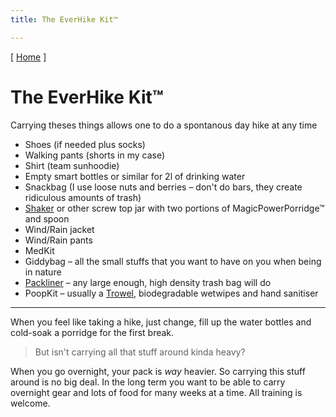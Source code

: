 ```yaml
---
title: The EverHike Kit™

---
```



\[ [Home](/) \]
<link rel="stylesheet" href="/css.css">

# The EverHike Kit™

Carrying theses things allows one to do a spontanous day hike at any time

- Shoes (if needed plus socks)
- Walking pants (shorts in my case)
- Shirt (team sunhoodie)
- Empty smart bottles or similar for 2l of drinking water
- Snackbag (I use loose nuts and berries – don't do bars, they create ridiculous amounts of trash)
- [Shaker](https://www.amazon.de/-/en/Protein-Function-Infusion-Strainer-Quality/dp/B0851F3QDZ/) or other screw top jar with two portions of MagicPowerPorridge™ and spoon
- Wind/Rain jacket
- Wind/Rain pants
- MedKit
- Giddybag – all the small stuffs that you want to have on you when being in nature
- [Packliner](https://www.litesmith.com/nylofume-pack-liner-bags/) – any large enough, high density trash bag will do
- PoopKit – usually a [Trowel](https://www.lowergear.com/backpacking-trowel-for-backpacking-sanitation), biodegradable wetwipes and hand sanitiser

---

When you feel like taking a hike, just change, fill up the water bottles and cold-soak a porridge for the first break.

> But isn't carrying all that stuff around kinda heavy?

When you go overnight, your pack is *way* heavier. So carrying this stuff around is no big deal. In the long term you want to be able to carry overnight gear and lots of food for many weeks at a time. All training is welcome.

